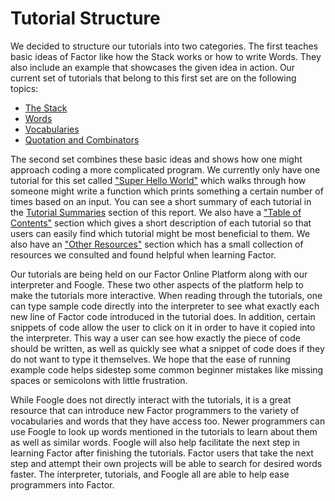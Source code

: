 # Tutorial Structure

We decided to structure our tutorials into two categories.  The first
teaches basic ideas of Factor like how the Stack works or how to write
Words.  They also include an example that showcases the given idea in
action.  Our current set of tutorials that belong to this first set
are on the following topics:
 - [The Stack](../../../the-stack.md)
 - [Words](../../../words.md)
 - [Vocabularies](../../../vocabularies.md)
 - [Quotation and Combinators](../../../quotations_combinators.md)
 
The second set combines these basic ideas and
shows how one might approach coding a more complicated program.
We currently only have one tutorial for this set called ["Super Hello
World"](../../../Super_Hello_World.md) which walks through how someone might write a function which
prints something a certain number of times based on an input.  You can
see a short summary of each tutorial in the [Tutorial Summaries](tutorials.md) section 
of this report. We also have a ["Table of Contents"](../../../Table_of_Contents.md) section which gives
a short description of each tutorial so that users can easily find which
tutorial might be most beneficial to them.  We also have an ["Other Resources"](../../../Resources.md)
section which has a small collection of resources we consulted and found
helpful when learning Factor.

Our tutorials are being held on our Factor Online Platform along with
our interpreter and Foogle.  These two other aspects of the platform
help to make the tutorials more interactive.  When reading through the
tutorials, one can type sample code directly into the interpreter
to see what exactly each new line of Factor code introduced in the
tutorial does.  In addition, certain snippets of code allow the user
to click on it in order to have it copied into the interpreter.  This
way a user can see how exactly the piece of code should be written, as
well as quickly see what a snippet of code does if they do not want to
type it themselves.  We hope that the ease of running example code
helps sidestep some common beginner mistakes like missing spaces or
semicolons with little frustration. 

While Foogle does not directly interact with the tutorials, it is a great resource that can introduce new Factor programmers to the variety of vocabularies and words that they have access too.  Newer programmers can use Foogle to look up words mentioned in the tutorials to learn about them as well as similar words.  Foogle will also help facilitate the next step in learning Factor after finishing the tutorials.  Factor users that take the next step and attempt their own projects will be able to search for desired words faster.  The interpreter, tutorials, and Foogle all are able to help ease programmers into Factor.

